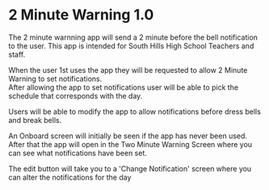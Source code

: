 # 2 Minute Warning 1.0

The 2 minute warnning app will send a 2 minute before the bell notification to the user.  This app is intended for 
South Hills High School Teachers and staff.

When the user 1st uses the app they will be requested to allow 2 Minute Warning to set notifications.  
After allowing the app to set notifications user will be able to pick the schedule that corresponds with the 
day.

Users will be able to modify the app to allow notifications before dress bells and break bells.

An Onboard screen will initially be seen if the app has never been used.  After that the app will open in the Two Minute
Warning Screen where you can see what notifications have been set.

The edit button will take you to a 'Change Notification' screen where you can alter the notifications for the day
